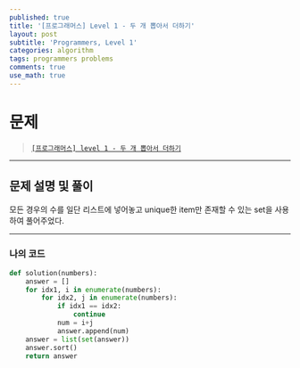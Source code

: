 ```yaml
---
published: true
title: '[프로그래머스] Level 1 - 두 개 뽑아서 더하기'
layout: post
subtitle: 'Programmers, Level 1'
categories: algorithm
tags: programmers problems
comments: true
use_math: true
---
```


# **문제**

> [`[프로그래머스] level 1 - 두 개 뽑아서 더하기`](https://school.programmers.co.kr/learn/courses/30/lessons/68644)

---
## **문제 설명 및 풀이**

모든 경우의 수를 일단 리스트에 넣어놓고 unique한 item만 존재할 수 있는 set을 사용하여 풀어주었다.

---
### 나의 코드
```python
def solution(numbers):
    answer = []
    for idx1, i in enumerate(numbers):
        for idx2, j in enumerate(numbers):
            if idx1 == idx2:
                continue
            num = i+j
            answer.append(num)
    answer = list(set(answer))
    answer.sort()
    return answer
```
